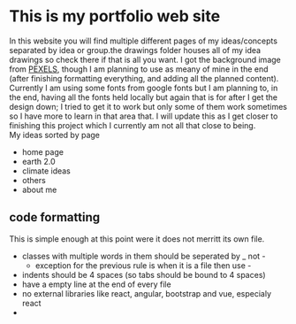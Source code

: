 # This is my portfolio web site

In this website you will find multiple different pages of my ideas/concepts separated by idea or group.the drawings folder houses all of my idea drawings so check there if that is all you want. I got the background image from [PEXELS](https://www.pexels.com/), though I am planning to use as meany of mine in the end (after finishing formatting everything, and adding all the planned content). Currently I am using some fonts from google fonts but I am planning to, in the end, having all the fonts held locally but again that is for after I get the design down; I tried to get it to work but only some of them work sometimes so I have more to learn in that area that.
I will update this as I get closer to finishing this project which I currently am not all that close to being.  
My ideas sorted by page
 - home page
 - earth 2.0
 - climate ideas
 - others
 - about me

## code formatting

This is simple enough at this point were it does not merritt its own file.
 - classes with multiple words in them should be seperated by _ not - 
   - exception for the previous rule is when it is a file then use -
 - indents should be 4 spaces (so tabs should be bound to 4 spaces)
 - have a empty line at the end of every file 
 - no external libraries like react, angular, bootstrap and vue, especialy react
 - 
